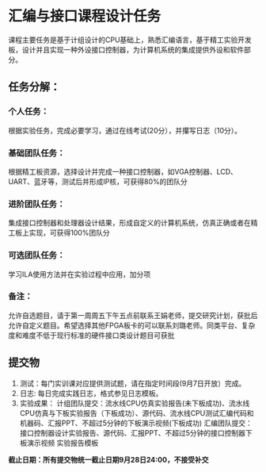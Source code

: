 # 汇编与接口课程设计任务
课程主要任务是基于计组设计的CPU基础上，熟悉汇编语言，基于精工实验开发板，设计并且实现一种外设接口控制器，为计算机系统的集成提供外设和软件部分。
## 任务分解：
### 个人任务：
根据实验任务，完成必要学习，通过在线考试(20分），并攥写日志（10分）。
###  基础团队任务：
根据精工板资源，选择设计并完成一种接口控制器，如VGA控制器、LCD、UART、蓝牙等，测试后并形成IP核，可获得80%的团队分
### 进阶团队任务：
集成接口控制器和处理器设计结果，形成自定义的计算机系统，仿真正确或者在精工板上实现，可获得100%团队分
### 可选团队任务：
学习ILA使用方法并在实验过程中应用，加分项
### 备注：
允许自选题目，请于第一周周五下午五点前联系王娟老师，提交研究计划，获批后允许自定义题目。希望选择其他FPGA板卡的可以联系刘璐老师。同类平台、复杂度和难度不低于现行标准的硬件接口类设计题目可获批
## 提交物
1. 测试：每门实训课对应提供测试题，请在指定时间段(9月7日开放）完成。
2. 日志:  每日完成实践日志，格式参见日志模板。
3. 实验成果：
计组团队提交：流水线CPU仿真实验报告(未下板成功)、流水线CPU仿真与下板实验报告（下板成功）、源代码、流水线CPU测试汇编代码和机器码、汇报PPT、不超过5分钟的下板演示视频(下板成功)
汇编团队提交：接口控制器设计实验报告、源代码、汇报PPT、不超过5分钟的接口控制器下板演示视频
实验报告模板

**截止日期：所有提交物统一截止日期9月28日24:00，不接受补交**